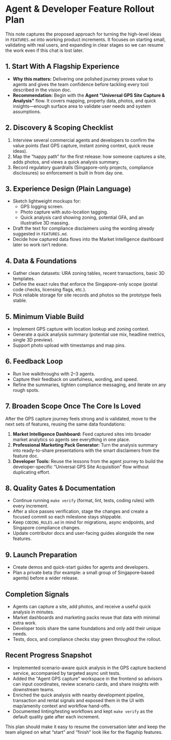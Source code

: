 # Agent & Developer Feature Rollout Plan

This note captures the proposed approach for turning the high-level ideas in
`FEATURES.md` into working product increments. It focuses on starting small,
validating with real users, and expanding in clear stages so we can resume the
work even if this chat is lost later.

## 1. Start With A Flagship Experience

- **Why this matters:** Delivering one polished journey proves value to agents
  and gives the team confidence before tackling every tool described in the
  vision doc.
- **Recommendation:** Begin with the **Agent "Universal GPS Site Capture &
  Analysis"** flow. It covers mapping, property data, photos, and quick
  insights—enough surface area to validate user needs and system assumptions.

## 2. Discovery & Scoping Checklist

1. Interview several commercial agents and developers to confirm the value
   points (fast GPS capture, instant zoning context, quick reuse ideas).
2. Map the “happy path” for the first release: how someone captures a site,
   adds photos, and views a quick analysis summary.
3. Record regulatory guardrails (Singapore-only projects, compliance
   disclosures) so enforcement is built in from day one.

## 3. Experience Design (Plain Language)

- Sketch lightweight mockups for:
  - GPS logging screen.
  - Photo capture with auto-location tagging.
  - Quick analysis card showing zoning, potential GFA, and an illustrative 3D
    massing.
- Draft the text for compliance disclaimers using the wording already suggested
  in `FEATURES.md`.
- Decide how captured data flows into the Market Intelligence dashboard later so
  work isn’t redone.

## 4. Data & Foundations

- Gather clean datasets: URA zoning tables, recent transactions, basic 3D
  templates.
- Define the exact rules that enforce the Singapore-only scope (postal code
  checks, licensing flags, etc.).
- Pick reliable storage for site records and photos so the prototype feels
  stable.

## 5. Minimum Viable Build

- Implement GPS capture with location lookup and zoning context.
- Generate a quick analysis summary (potential use mix, headline metrics, single
  3D preview).
- Support photo upload with timestamps and map pins.

## 6. Feedback Loop

- Run live walkthroughs with 2–3 agents.
- Capture their feedback on usefulness, wording, and speed.
- Refine the summaries, tighten compliance messaging, and iterate on any rough
  spots.

## 7. Broaden Scope Once The Core Is Loved

After the GPS capture journey feels strong and is validated, move to the next
sets of features, reusing the same data foundations:

1. **Market Intelligence Dashboard:** Feed captured sites into broader market
   analytics so agents see everything in one place.
2. **Professional Marketing Pack Generator:** Turn the analysis summary into
   ready-to-share presentations with the smart disclaimers from the feature doc.
3. **Developer Tools:** Reuse the lessons from the agent journey to build the
   developer-specific “Universal GPS Site Acquisition” flow without duplicating
   effort.

## 8. Quality Gates & Documentation

- Continue running `make verify` (format, lint, tests, coding rules) with every
  increment.
- After a slice passes verification, stage the changes and create a focused
  commit so each milestone stays shippable.
- Keep `CODING_RULES.md` in mind for migrations, async endpoints, and Singapore
  compliance changes.
- Update contributor docs and user-facing guides alongside the new features.

## 9. Launch Preparation

- Create demos and quick-start guides for agents and developers.
- Plan a private beta (for example: a small group of Singapore-based agents)
  before a wider release.

## Completion Signals

- Agents can capture a site, add photos, and receive a useful quick analysis in
  minutes.
- Market dashboards and marketing packs reuse that data with minimal extra work.
- Developer tools share the same foundations and only add their unique needs.
- Tests, docs, and compliance checks stay green throughout the rollout.

## Recent Progress Snapshot

- Implemented scenario-aware quick analysis in the GPS capture backend service,
  accompanied by targeted async unit tests.
- Added the "Agent GPS capture" workspace in the frontend so advisors can input
  coordinates, review scenario cards, and share insights with downstream teams.
- Enriched the quick analysis with nearby development pipeline, transaction and
  rental signals and exposed them in the UI with map/amenity context and
  workflow hand-offs.
- Documented linting/testing workflows and kept `make verify` as the default
  quality gate after each increment.

This plan should make it easy to resume the conversation later and keep the team
aligned on what “start” and “finish” look like for the flagship features.
